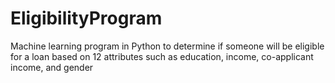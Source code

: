 # EligibilityProgram
Machine learning program in Python to determine if someone will be eligible for a loan based on 12 attributes such as education, income, co-applicant income, and gender
